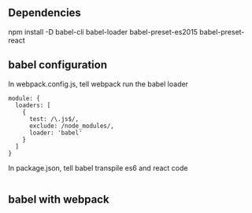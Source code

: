 ## Dependencies
  npm install -D babel-cli babel-loader babel-preset-es2015 babel-preset-react

## babel configuration 
  In webpack.config.js, tell webpack run the babel loader
  ```
  module: {
    loaders: [
      {
        test: /\.js$/,
        exclude: /node_modules/,
        loader: 'babel'
      }
    ]
  }
  ```

  In package.json, tell babel transpile es6 and react code
  ```
  ```

## babel with webpack

